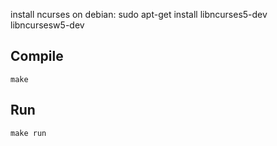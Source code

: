 install ncurses on debian:
sudo apt-get install libncurses5-dev libncursesw5-dev

## Compile
```make```

## Run
```make run```

